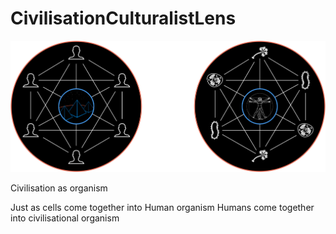 # CivilisationCulturalistLens
![](CivilisationCulturalistLens.png)

Civilisation as organism

Just as cells come together into Human organism
Humans come together into civilisational organism